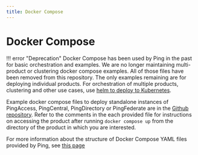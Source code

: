 ```yaml
---
title: Docker Compose
---
```

# Docker Compose

!!! error "Deprecation"
    Docker Compose has been used by Ping in the past for basic orchestration and examples.  We are no longer maintaining multi-product or clustering docker compose examples.  All of those files have been removed from this repository. The only examples remaining are for deploying individual products.  For orchestration of multiple products, clustering and other use cases, use [helm to deploy to Kubernetes](deployHelm.md).

Example docker compose files to deploy standalone instances of PingAccess, PingCentral, PingDirectory or PingFederate are in the [Github repository](https://github.com/pingidentity/pingidentity-devops-getting-started/tree/master/11-docker-compose/00-standalone). Refer to the comments in the each provided file for instructions on accessing the product after running `docker compose up` from the directory of the product in which you are interested.

For more information about the structure of Docker Compose YAML files provided by Ping, see [this page](../reference/yamlFiles.md)
